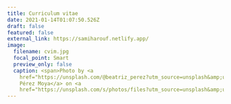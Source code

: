 ```yaml
---
title: Curriculum vitae
date: 2021-01-14T01:07:50.526Z
draft: false
featured: false
external_link: https://samiharouf.netlify.app/
image:
  filename: cvim.jpg
  focal_point: Smart
  preview_only: false
  caption: <span>Photo by <a
    href="https://unsplash.com/@beatriz_perez?utm_source=unsplash&amp;utm_medium=referral&amp;utm_content=creditCopyText">Beatriz
    Pérez Moya</a> on <a
    href="https://unsplash.com/s/photos/files?utm_source=unsplash&amp;utm_medium=referral&amp;utm_content=creditCopyText">Unsplash</a></span>
---
```


